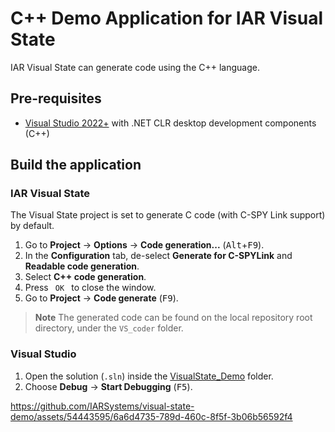 # C++ Demo Application for IAR Visual State

IAR Visual State can generate code using the C++ language.

## Pre-requisites
- [Visual Studio 2022+](https://visualstudio.microsoft.com/vs/) with .NET CLR desktop development components (C++)

## Build the application

### IAR Visual State
The Visual State project is set to generate C code (with C-SPY Link support) by default.

1. Go to __Project__ → __Options__ → __Code generation...__ (<kbd>Alt</kbd>+<kbd>F9</kbd>).
2. In the __Configuration__ tab, de-select __Generate for C-SPYLink__ and __Readable code generation__.
3. Select __C++ code generation__.
4. Press `  OK  ` to close the window.
5. Go to __Project__ → __Code generate__ (<kbd>F9</kbd>).

>__Note__ The generated code can be found on the local repository root directory, under the `VS_coder` folder.

### Visual Studio
1. Open the solution (`.sln`) inside the [VisualState_Demo](VisualState_Demo) folder.
2. Choose __Debug__ → __Start Debugging__ (<kbd>F5</kbd>).



https://github.com/IARSystems/visual-state-demo/assets/54443595/6a6d4735-789d-460c-8f5f-3b06b56592f4

